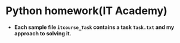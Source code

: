 # Python homework(IT Academy)

- **Each sample file `itcourse_Task` contains a task `Task.txt` and my approach to solving it.**
